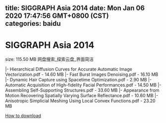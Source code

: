 
title: SIGGRAPH Asia 2014
date: Mon Jan 06 2020 17:47:56 GMT+0800 (CST)    
categories: baidu
---

# SIGGRAPH Asia 2014
size: 115.50 MB
 网盘搜索_探索云盘_界面简洁
 
|- Hierarchical Diffusion Curves for Accurate Automatic Image Vectorization.pdf - 14.60 MB
|- Fast Burst Images Denoising.pdf - 16.10 MB
|- Dynamic Hair Capture using Spacetime Optimization.pdf - 2.90 MB
|- Automatic Acquisition of High-fidelity Facial Performances.pdf - 14.50 MB
|- Assembling Self-Supporting Structures.pdf - 33.60 MB
|- Appearance from Motion Recovering Spatially Varying Surface Reflectance.pdf - 10.60 MB
|- Anisotropic Simplicial Meshing Using Local Convex Functions.pdf - 23.20 MB

[How to download](https://bpcam.bemobtrk.com/go/2ceec3aa-1ca2-46d6-b9ff-aaa5c184517c?jno=1255)